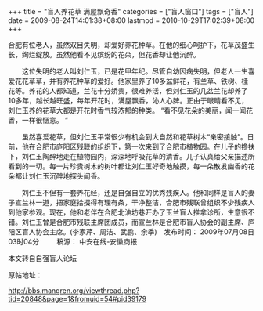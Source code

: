 +++
title = "盲人养花草 满屋飘奇香"
categories = ["盲人窗口"]
tags = ["盲人"]
date = 2009-08-24T14:01:38+08:00
lastmod = 2010-10-29T17:02:39+08:00
+++



合肥有位老人，虽然双目失明，却爱好养花种草。在他的细心呵护下，花草茂盛生长，绚烂绽放。虽然他看不见缤纷的花朵，但花香却让他沉醉。


　　这位失明的老人叫刘仁玉，已是花甲年纪。尽管自幼因病失明，但老人一生喜爱花花草草，并有养花种草的爱好。他家里养了10多盆鲜花，有兰草、铁树、桂花等。养花的人都知道，兰花十分娇贵，很难养活，但刘仁玉的几盆兰花却养了10多年，越长越旺盛，每年开花时，满屋飘香，沁人心脾。正由于眼睛看不见，刘仁玉养的花草大都是开花时香气较浓郁的种类。 “看不见花朵的美丽，闻一闻花香，一样很惬意。 ”

　　虽然喜爱花草，但刘仁玉平常很少有机会到大自然和花草树木“亲密接触”。日前，他在合肥市庐阳区残联的组织下，第一次来到了合肥市植物园。在儿子的搀扶下，刘仁玉陶醉地走在植物园内，深深地呼吸花草的清香。儿子认真给父亲描述所看到的一切。每一片珍贵树木的树叶都让刘仁玉好奇地触摸，每一朵散发幽香的花朵都让刘仁玉沉醉地探头闻香。

　　刘仁玉不但有一套养花经，还是自强自立的优秀残疾人。他和同样是盲人的妻子宣兰林一道，把家庭拾掇得有理有条，干净整洁，合肥市残联曾组织不少残疾人到他家参观。现在，他和老伴在合肥北油坊巷开办了玉兰盲人推拿诊所，生意很不错。刘仁玉曾是合肥市残联主席团成员，而宣兰林是合肥市盲人协会的副主席、庐阳区盲人协会主席。(李家芹、周洁、武鹏、余季)　发布时间： 2009年07月08日03时04分 　 　稿源： 中安在线-安徽商报

本文转自自强盲人论坛

原帖地址：

http://bbs.mangren.org/viewthread.php?tid=20848&page=1&fromuid=54#pid39179
